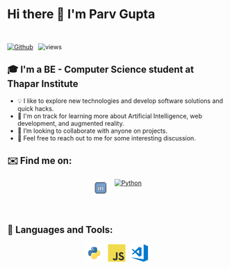 # Hi there 👋 I'm Parv Gupta 
<br />

[![Github](https://img.shields.io/github/followers/parvg555?label=Follow&style=social)](https://github.com/parvg555) &nbsp; ![views](https://komarev.com/ghpvc/?username=parvg555)

## 🎓 I'm a BE - Computer Science student at Thapar Institute

* 💡  I like to explore new technologies and develop software solutions and quick hacks.
* 🌱  I'm on track for learning more about Artificial Intelligence, web development, and augmented reality.
* 👯 I’m looking to collaborate with anyone on projects.
* 💬  Feel free to reach out to me for some interesting discussion.

## ✉️ Find me on:


<p align="center">
 <a href="https://linkedin.com/in/parvg" target="_blank" rel="noopener noreferrer"> <img src="lld2.png" alt="LinkedIn" height="40" style="vertical-align:top; margin:4px"></a>
 <a href="mailto:parvg555@gmail.com"> <img src="https://cdn.jsdelivr.net/npm/simple-icons@v3/icons/gmail.svg" alt="Python" height="40" style="vertical-align:top; margin:4px"></a>
</p>

<br />

## 🧰 Languages and Tools:
<p align="center">
<img src="https://raw.githubusercontent.com/github/explore/80688e429a7d4ef2fca1e82350fe8e3517d3494d/topics/python/python.png" alt="Python" height="40" style="vertical-align:top; margin:4px">
<img src="https://raw.githubusercontent.com/github/explore/80688e429a7d4ef2fca1e82350fe8e3517d3494d/topics/javascript/javascript.png" alt="Javascript" height="40" style="vertical-align:top; margin:4px">
<img src="https://raw.githubusercontent.com/github/explore/80688e429a7d4ef2fca1e82350fe8e3517d3494d/topics/visual-studio-code/visual-studio-code.png" alt="VS Code" height="40" style="vertical-align:top; margin:4px">
</p>
